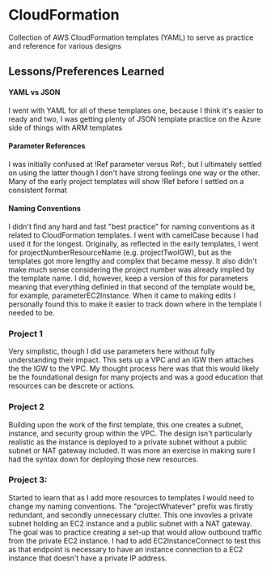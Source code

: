 # CloudFormation
Collection of AWS CloudFormation templates (YAML) to serve as practice and reference for various designs

## Lessons/Preferences Learned

#### YAML vs JSON
I went with YAML for all of these templates one, because I think it's easier to ready and two, I was getting plenty of JSON template practice on the Azure side of things with ARM templates

#### Parameter References
I was initially confused at !Ref parameter versus Ref:, but I ultimately settled on using the latter though I don't have strong feelings one way or the other. Many of the early project templates will show !Ref before I settled on a consistent format

#### Naming Conventions
I didn't find any hard and fast "best practice" for naming conventions as it related to CloudFormation templates. I went with camelCase because I had used it for the longest. Originally, as reflected in the early templates, I went for projectNumberResourceName (e.g. projectTwoIGW), but as the templates got more lengthy and complex that became messy. It also didn't make much sense considering the project number was already implied by the template name. I did, however, keep a version of this for parameters meaning that everything definied in that second of the template would be, for example, parameterEC2Instance. When it came to making edits I personally found this to make it easier to track down where in the template I needed to be.
 
 
 
### Project 1
Very simplistic, though I did use parameters here without fully understanding their impact. This sets up a VPC and an IGW then attaches the the IGW to the VPC. My thought process here was that this would likely be the foundational design for many projects and was a good education that resources can be descrete or actions.

### Project 2
Building upon the work of the first template, this one creates a subnet, instance, and security group within the VPC. The design isn't particularly realistic as the instance is deployed to a private subnet without a public subnet or NAT gateway included. It was more an exercise in making sure I had the syntax down for deploying those new resources.

### Project 3:
Started to learn that as I add more resources to templates I would need to change my naming conventions. The "projectWhatever" prefix was firstly redundant, and secondly unnecessary clutter. This one invovles a private subnet holding an EC2 instance and a public subnet with a NAT gateway. The goal was to practice creating a set-up that would allow outbound traffic from the private EC2 instance. I had to add EC2InstanceConnect to test this as that endpoint is necessary to have an instance connection to a EC2 instance that doesn't have a private IP address.
